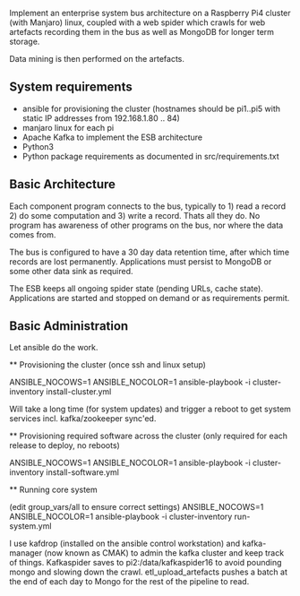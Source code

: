 Implement an enterprise system bus architecture on a Raspberry Pi4 cluster (with Manjaro) linux, coupled with a 
web spider which crawls for web artefacts recording them in the bus as well as MongoDB for longer term storage.

Data mining is then performed on the artefacts. 

System requirements
-------------------


* ansible for provisioning the cluster (hostnames should be pi1..pi5 with static IP addresses from 192.168.1.80 .. 84)
* manjaro linux for each pi
* Apache Kafka to implement the ESB architecture
* Python3
* Python package requirements as documented in src/requirements.txt

Basic Architecture
------------------

Each component program connects to the bus, typically to 1) read a record 2) do some computation and 3) write a record. Thats all they do.
No program has awareness of other programs on the bus, nor where the data comes from.

The bus is configured to have a 30 day data retention time, after which time records are lost permanently. Applications must persist to MongoDB or some
other data sink as required.

The ESB keeps all ongoing spider state (pending URLs, cache state). Applications are started and stopped on demand or as requirements permit.

Basic Administration
--------------------

Let ansible do the work.

** Provisioning the cluster (once ssh and linux setup)

ANSIBLE_NOCOWS=1 ANSIBLE_NOCOLOR=1 ansible-playbook -i cluster-inventory install-cluster.yml

Will take a long time (for system updates) and trigger a reboot to get system services incl. kafka/zookeeper sync'ed.

** Provisioning required software across the cluster (only required for each release to deploy, no reboots)

ANSIBLE_NOCOWS=1 ANSIBLE_NOCOLOR=1 ansible-playbook -i cluster-inventory install-software.yml

** Running core system

(edit group_vars/all to ensure correct settings)
ANSIBLE_NOCOWS=1 ANSIBLE_NOCOLOR=1 ansible-playbook -i cluster-inventory run-system.yml

I use kafdrop (installed on the ansible control workstation) and kafka-manager (now known as CMAK) to admin the kafka cluster and keep track of things.
Kafkaspider saves to pi2:/data/kafkaspider16 to avoid pounding mongo and slowing down the crawl. etl_upload_artefacts pushes a batch at the 
end of each day to Mongo for the rest of the pipeline to read.
